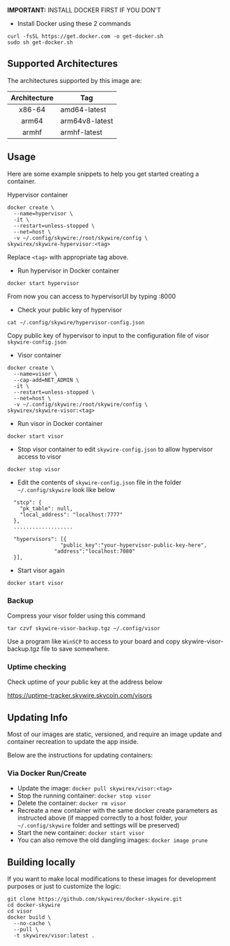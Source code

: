 **IMPORTANT:** INSTALL DOCKER FIRST IF YOU DON'T

- Install Docker using these 2 commands

```
curl -fsSL https://get.docker.com -o get-docker.sh
sudo sh get-docker.sh
```

## Supported Architectures

The architectures supported by this image are:

| Architecture | Tag            |
| :----------: | -------------- |
|    x86-64    | amd64-latest   |
|    arm64     | arm64v8-latest |
|    armhf     | armhf-latest   |

## Usage

Here are some example snippets to help you get started creating a container.

Hypervisor container

```
docker create \
  --name=hypervisor \
  -it \
  --restart=unless-stopped \
  --net=host \
  -v ~/.config/skywire:/root/skywire/config \
skywirex/skywire-hypervisor:<tag>
```

Replace `<tag>` with appropriate tag above.

- Run hypervisor in Docker container

```
docker start hypervisor
```

From now you can access to hypervisorUI by typing <Hypervisor-IP>:8000

- Check your public key of hypervisor

```
cat ~/.config/skywire/hypervisor-config.json
```

Copy public key of hypervisor to input to the configuration file of visor `skywire-config.json`

- Visor container 

```
docker create \
  --name=visor \
  --cap-add=NET_ADMIN \
  -it \
  --restart=unless-stopped \
  --net=host \
  -v ~/.config/skywire:/root/skywire/config \
skywirex/skywire-visor:<tag>
```

- Run visor in Docker container

```
docker start visor
```

- Stop visor container to edit `skywire-config.json` to allow hypervisor access to visor 

```
docker stop visor
```

- Edit the contents of `skywire-config.json` file in the folder `~/.config/skywire` look like below

```
  "stcp": {
    "pk_table": null,
    "local_address": "localhost:7777"
  },
  ...................
  
  "hypervisors": [{
                 "public_key":"your-hypervisor-public-key-here",
               "address":"localhost:7080"  
  }],
```

- Start visor again

```
docker start visor
```

### Backup

Compress your visor folder using this command

```
tar czvf skywire-visor-backup.tgz ~/.config/visor
```

Use a program like `WinSCP` to access to your board and copy skywire-visor-backup.tgz file to save somewhere.

### Uptime checking

Check uptime of your public key at the address below

https://uptime-tracker.skywire.skycoin.com/visors

## Updating Info

Most of our images are static, versioned, and require an image update and container recreation to update the app inside. 

Below are the instructions for updating containers:

### Via Docker Run/Create

* Update the image: `docker pull skywirex/visor:<tag>`
* Stop the running container: `docker stop visor`
* Delete the container: `docker rm visor`
* Recreate a new container with the same docker create parameters as instructed above (if mapped correctly to a host folder, your `~/.config/skywire` folder and settings will be preserved)
* Start the new container: `docker start visor`
* You can also remove the old dangling images: `docker image prune`

## Building locally

If you want to make local modifications to these images for development purposes or just to customize the logic:

```
git clone https://github.com/skywirex/docker-skywire.git
cd docker-skywire
cd visor
docker build \
  --no-cache \
  --pull \
  -t skywirex/visor:latest .
```
